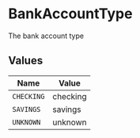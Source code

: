 # BankAccountType

The bank account type


## Values

| Name       | Value      |
| ---------- | ---------- |
| `CHECKING` | checking   |
| `SAVINGS`  | savings    |
| `UNKNOWN`  | unknown    |